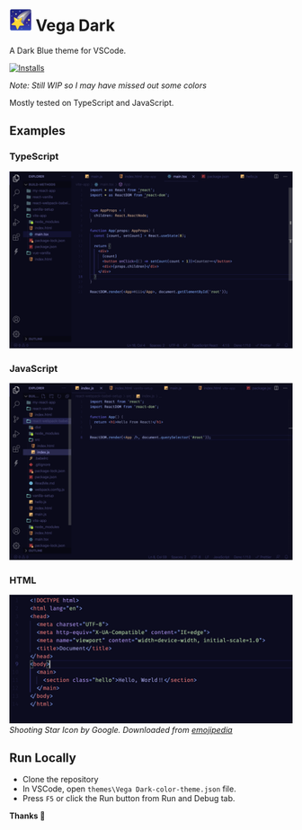 # <img src="https://raw.githubusercontent.com/zaidmukaddam/vscode-vega-dark/main/images/shooting-star-icon.png" width="40"> Vega Dark

A Dark Blue theme for VSCode. 

<a href="https://marketplace.visualstudio.com/items?itemName=zaid.vega-dark"><img src="https://vsmarketplacebadge.apphb.com/installs-short/zaid.vega-dark.svg?style=for-the-badge&colorA=252526&colorB=43A047&label=Installs" alt="Installs"></a>&nbsp;

*Note: Still WIP so I may have missed out some colors*

Mostly tested on TypeScript and JavaScript.

## Examples
### TypeScript
![A react counter in tsx](https://raw.githubusercontent.com/zaidmukaddam/vscode-vega-dark/main/images/tsx.png)

### JavaScript
![Hello world example in React JS](https://raw.githubusercontent.com/zaidmukaddam/vscode-vega-dark/main/images/js.png)

### HTML
![Hello World example in HTML](https://raw.githubusercontent.com/zaidmukaddam/vscode-vega-dark/main/images/html.png)
*Shooting Star Icon by Google. Downloaded from [emojipedia](https://emojipedia.org/google/android-12l/shooting-star/)*

## Run Locally

- Clone the repository
- In VSCode, open `themes\Vega Dark-color-theme.json` file.
- Press `F5` or click the Run button from Run and Debug tab.


**Thanks 🌻**
